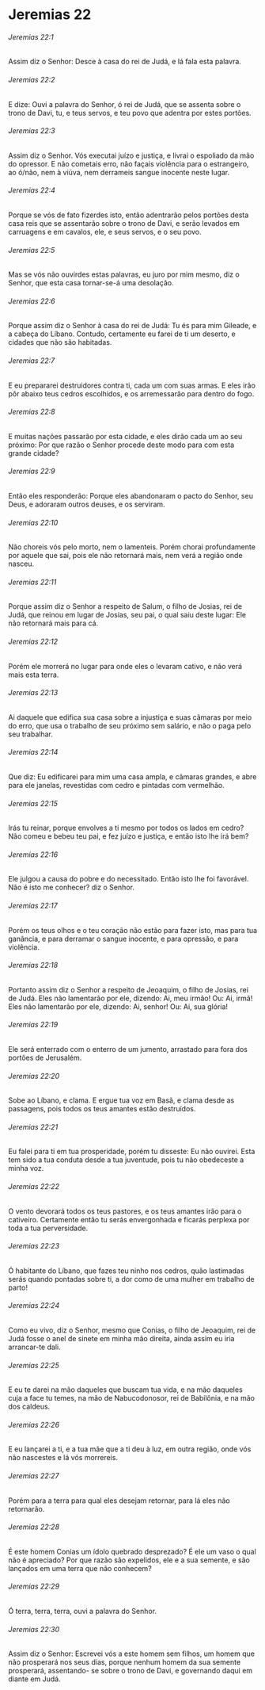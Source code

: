 # Jeremias 22

###### Jeremias 22:1

Assim diz o Senhor: Desce à casa do rei de Judá, e lá fala esta palavra.

###### Jeremias 22:2

E dize: Ouvi a palavra do Senhor, ó rei de Judá, que se assenta sobre o trono de Davi, tu, e teus servos, e teu povo que adentra por estes portões.

###### Jeremias 22:3

Assim diz o Senhor. Vós executai juízo e justiça, e livrai o espoliado da mão do opressor. E não cometais erro, não façais violência para o estrangeiro, ao ó/não, nem à viúva, nem derrameis sangue inocente neste lugar.

###### Jeremias 22:4

Porque se vós de fato fizerdes isto, então adentrarão pelos portões desta casa reis que se assentarão sobre o trono de Davi, e serão levados em carruagens e em cavalos, ele, e seus servos, e o seu povo.

###### Jeremias 22:5

Mas se vós não ouvirdes estas palavras, eu juro por mim mesmo, diz o Senhor, que esta casa tornar-se-á uma desolação.

###### Jeremias 22:6

Porque assim diz o Senhor à casa do rei de Judá: Tu és para mim Gileade, e a cabeça do Líbano. Contudo, certamente eu farei de ti um deserto, e cidades que não são habitadas.

###### Jeremias 22:7

E eu prepararei destruidores contra ti, cada um com suas armas. E eles irão pôr abaixo teus cedros escolhidos, e os arremessarão para dentro do fogo.

###### Jeremias 22:8

E muitas nações passarão por esta cidade, e eles dirão cada um ao seu próximo: Por que razão o Senhor procede deste modo para com esta grande cidade?

###### Jeremias 22:9

Então eles responderão: Porque eles abandonaram o pacto do Senhor, seu Deus, e adoraram outros deuses, e os serviram.

###### Jeremias 22:10

Não choreis vós pelo morto, nem o lamenteis. Porém chorai profundamente por aquele que sai, pois ele não retornará mais, nem verá a região onde nasceu.

###### Jeremias 22:11

Porque assim diz o Senhor a respeito de Salum, o filho de Josias, rei de Judá, que reinou em lugar de Josias, seu pai, o qual saiu deste lugar: Ele não retornará mais para cá.

###### Jeremias 22:12

Porém ele morrerá no lugar para onde eles o levaram cativo, e não verá mais esta terra.

###### Jeremias 22:13

Ai daquele que edifica sua casa sobre a injustiça e suas câmaras por meio do erro, que usa o trabalho de seu próximo sem salário, e não o paga pelo seu trabalhar.

###### Jeremias 22:14

Que diz: Eu edificarei para mim uma casa ampla, e câmaras grandes, e abre para ele janelas, revestidas com cedro e pintadas com vermelhão.

###### Jeremias 22:15

Irás tu reinar, porque envolves a ti mesmo por todos os lados em cedro? Não comeu e bebeu teu pai, e fez juízo e justiça, e então isto lhe irá bem?

###### Jeremias 22:16

Ele julgou a causa do pobre e do necessitado. Então isto lhe foi favorável. Não é isto me conhecer? diz o Senhor.

###### Jeremias 22:17

Porém os teus olhos e o teu coração não estão para fazer isto, mas para tua ganância, e para derramar o sangue inocente, e para opressão, e para violência.

###### Jeremias 22:18

Portanto assim diz o Senhor a respeito de Jeoaquim, o filho de Josias, rei de Judá. Eles não lamentarão por ele, dizendo: Ai, meu irmão! Ou: Ai, irmã! Eles não lamentarão por ele, dizendo: Ai, senhor! Ou: Ai, sua glória!

###### Jeremias 22:19

Ele será enterrado com o enterro de um jumento, arrastado para fora dos portões de Jerusalém.

###### Jeremias 22:20

Sobe ao Líbano, e clama. E ergue tua voz em Basã, e clama desde as passagens, pois todos os teus amantes estão destruídos.

###### Jeremias 22:21

Eu falei para ti em tua prosperidade, porém tu disseste: Eu não ouvirei. Esta tem sido a tua conduta desde a tua juventude, pois tu não obedeceste a minha voz.

###### Jeremias 22:22

O vento devorará todos os teus pastores, e os teus amantes irão para o cativeiro. Certamente então tu serás envergonhada e ficarás perplexa por toda a tua perversidade.

###### Jeremias 22:23

Ó habitante do Líbano, que fazes teu ninho nos cedros, quão lastimadas serás quando pontadas sobre ti, a dor como de uma mulher em trabalho de parto!

###### Jeremias 22:24

Como eu vivo, diz o Senhor, mesmo que Conias, o filho de Jeoaquim, rei de Judá fosse o anel de sinete em minha mão direita, ainda assim eu iria arrancar-te dali.

###### Jeremias 22:25

E eu te darei na mão daqueles que buscam tua vida, e na mão daqueles cuja a face tu temes, na mão de Nabucodonosor, rei de Babilônia, e na mão dos caldeus.

###### Jeremias 22:26

E eu lançarei a ti, e a tua mãe que a ti deu à luz, em outra região, onde vós não nascestes e lá vós morrereis.

###### Jeremias 22:27

Porém para a terra para qual eles desejam retornar, para lá eles não retornarão.

###### Jeremias 22:28

É este homem Conias um ídolo quebrado desprezado? É ele um vaso o qual não é apreciado? Por que razão são expelidos, ele e a sua semente, e são lançados em uma terra que não conhecem?

###### Jeremias 22:29

Ó terra, terra, terra, ouvi a palavra do Senhor.

###### Jeremias 22:30

Assim diz o Senhor: Escrevei vós a este homem sem filhos, um homem que não prosperará nos seus dias, porque nenhum homem da sua semente prosperará, assentando- se sobre o trono de Davi, e governando daqui em diante em Judá.

